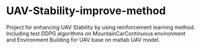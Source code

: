 # UAV-Stability-improve-method
Project for enhancing UAV Stability by using reinforcement learning method. Including test DDPG algorithms on MountainCarContinuous environment and Environment Building for UAV base on matlab UAV model.
